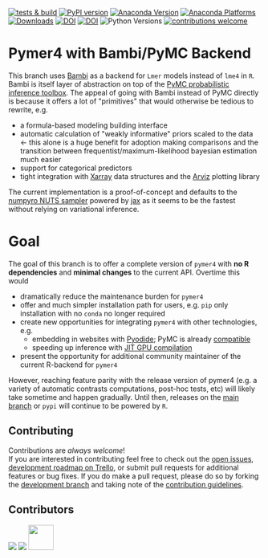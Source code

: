 [![tests & build](https://github.com/ejolly/pymer4/actions/workflows/CI.yml/badge.svg)](https://github.com/ejolly/pymer4/actions/workflows/CI.yml)
[![PyPI version](https://badge.fury.io/py/pymer4.svg)](https://badge.fury.io/py/pymer4)
[![Anaconda Version](https://anaconda.org/ejolly/pymer4/badges/version.svg)](https://anaconda.org/ejolly/pymer4) 
[![Anaconda Platforms](https://anaconda.org/ejolly/pymer4/badges/platforms.svg)](https://anaconda.org/ejolly/pymer4)
[![Downloads](https://pepy.tech/badge/pymer4)](https://pepy.tech/project/pymer4)
[![DOI](http://joss.theoj.org/papers/10.21105/joss.00862/status.svg)](https://doi.org/10.21105/joss.00862)
[![DOI](https://zenodo.org/badge/90598701.svg)](https://zenodo.org/record/1523205)
![Python Versions](https://img.shields.io/badge/python-3.6%20%7C%203.7%20%7C%203.8-blue)
[![contributions welcome](https://img.shields.io/badge/contributions-welcome-brightgreen.svg?style=flat)](https://github.com/ejolly/pymer4/issues)

# Pymer4 with Bambi/PyMC Backend
This branch uses [Bambi](https://bambinos.github.io/bambi/main/index.html) as a backend for `Lmer` models instead of `lme4` in `R`. Bambi is itself layer of abstraction on top of the [PyMC probabilistic inference toolbox](https://www.pymc.io/welcome.html). The appeal of going with Bambi instead of PyMC directly is because it offers a lot of "primitives" that would otherwise be tedious to rewrite, e.g.
- a formula-based modeling building interface
- automatic calculation of "weakly informative" priors scaled to the data <- this alone is a huge benefit for adoption making comparisons and the transition between frequentist/maximum-likelihood  bayesian estimation much easier
- support for categorical predictors
- tight integration with [Xarray](https://docs.xarray.dev/en/stable/) data structures and the [Arviz](https://arviz-devs.github.io/arviz/) plotting library

 The current implementation is a proof-of-concept and defaults to the [numpyro NUTS sampler](https://num.pyro.ai/en/stable/) powered by [jax](https://jax.readthedocs.io/en/latest/) as it seems to be the fastest without relying on variational inference.

# Goal
The goal of this branch is to offer a complete version of `pymer4` with **no R dependencies** and **minimal changes** to the current API. Overtime this would
- dramatically reduce the maintenance burden for `pymer4`
- offer and much simpler installation path for users, e.g. `pip` only installation with no `conda` no longer required
- create new opportunities for integrating `pymer4` with other technologies, e.g.
  - embedding in websites with [Pyodide](https://pyodide.org/en/stable/);  PyMC is already [compatible](https://www.pymc.io/welcome.html) 
  - speeding up inference with [JIT GPU compilation](https://jax.readthedocs.io/en/latest/notebooks/quickstart.html)  
- present the opportunity for additional community maintainer of the current R-backend for `pymer4` 

However, reaching feature parity with the release version of pymer4 (e.g. a variety of automatic contrasts computations, post-hoc tests, etc) will likely take sometime and happen gradually. Until then, releases on the [main branch](https://github.com/ejolly/pymer4) or `pypi` will continue to be powered by `R`. 

## Contributing

Contributions are *always welcome*!  
If you are interested in contributing feel free to check out the [open issues](https://github.com/ejolly/pymer4/issues), [development roadmap on Trello](https://trello.com/b/gGKmeAJ4), or submit pull requests for additional features or bug fixes. If you do make a pull request, please do so by forking the [development branch](https://github.com/ejolly/pymer4/tree/dev) and taking note of the [contribution guidelines](https://eshinjolly.com/pymer4/contributing.html).

## Contributors

[![](https://github.com/turbach.png?size=50)](https://github.com/turbach) 
[![](https://github.com/Shotgunosine.png?size=50)](https://github.com/Shotgunosine)
<a href="https://github.com/arose13"><img src="https://github.com/arose13.png" width="50" height="50" /></a>
